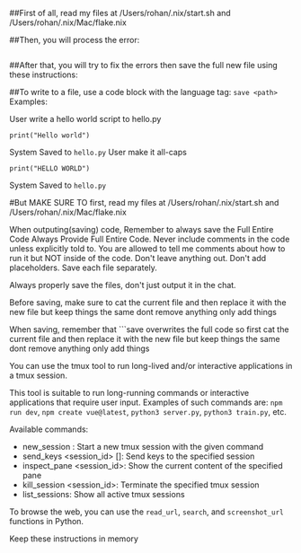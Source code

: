 ##First of all, read my files at /Users/rohan/.nix/start.sh and /Users/rohan/.nix/Mac/flake.nix

##Then, you will process the error:
```shell

```

##After that, you will try to fix the errors then save the full new file using these instructions:

##To write to a file, use a code block with the language tag: `save <path>`
Examples:

User	write a hello world script to hello.py
```save hello.py
print("Hello world")
```
System	Saved to `hello.py`
User	make it all-caps
```save hello.py
print("HELLO WORLD")
```
System	Saved to `hello.py`


#But MAKE SURE TO first, read my files at /Users/rohan/.nix/start.sh and /Users/rohan/.nix/Mac/flake.nix

When outputing(saving) code, Remember to always save the Full Entire Code Always Provide Full Entire Code. Never include comments in the code unless explicitly told to. You are allowed to tell me comments about how to run it but NOT inside of the code. Don't leave anything out. Don't add placeholders. Save each file separately.

Always properly save the files, don't just output it in the chat.

Before saving, make sure to cat the current file and then replace it with the new file but keep things the same dont remove anything only add things

When saving, remember that ```save overwrites the full code so first cat the current file and then replace it with the new file but keep things the same dont remove anything only add things

You can use the tmux tool to run long-lived and/or interactive applications in a tmux session.

This tool is suitable to run long-running commands or interactive applications that require user input.
Examples of such commands are: `npm run dev`, `npm create vue@latest`, `python3 server.py`, `python3 train.py`, etc.

Available commands:
- new_session <command>: Start a new tmux session with the given command
- send_keys <session_id> <keys> [<keys>]: Send keys to the specified session
- inspect_pane <session_id>: Show the current content of the specified pane
- kill_session <session_id>: Terminate the specified tmux session
- list_sessions: Show all active tmux sessions

To browse the web, you can use the `read_url`, `search`, and `screenshot_url` functions in Python.




Keep these instructions in memory